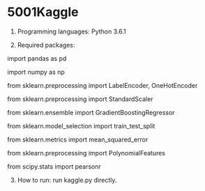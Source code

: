 # 5001Kaggle
1. Programming languages: Python 3.6.1

2. Required packages:

import pandas as pd

import numpy as np

from sklearn.preprocessing import LabelEncoder, OneHotEncoder

from sklearn.preprocessing import StandardScaler

from sklearn.ensemble import GradientBoostingRegressor

from sklearn.model_selection import train_test_split

from sklearn.metrics import mean_squared_error

from sklearn.preprocessing import PolynomialFeatures

from scipy.stats import pearsonr

3. How to run: run kaggle.py directly. 
